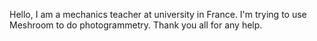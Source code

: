 Hello, I am a mechanics teacher at university in France. I'm trying to use Meshroom to do photogrammetry. Thank you all for any help.
